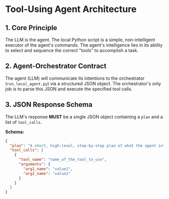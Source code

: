 # Tool-Using Agent Architecture

## 1. Core Principle
The LLM is the agent. The local Python script is a simple, non-intelligent executor of the agent's commands. The agent's intelligence lies in its ability to select and sequence the correct "tools" to accomplish a task.

## 2. Agent-Orchestrator Contract
The agent (LLM) will communicate its intentions to the orchestrator (`run_local_agent.py`) via a structured JSON object. The orchestrator's only job is to parse this JSON and execute the specified tool calls.

## 3. JSON Response Schema
The LLM's response **MUST** be a single JSON object containing a `plan` and a list of `tool_calls`.

**Schema:**
```json
{
  "plan": "A short, high-level, step-by-step plan of what the agent intends to do.",
  "tool_calls": [
    {
      "tool_name": "name_of_the_tool_to_use",
      "arguments": {
        "arg1_name": "value1",
        "arg2_name": "value2"
      }
    }
  ]
}